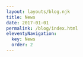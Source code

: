 ```yaml
---
layout: layouts/blog.njk
title: News
date: 2017-01-01
permalink: /blog/index.html
eleventyNavigation:
  key: News
  order: 2
---
```


